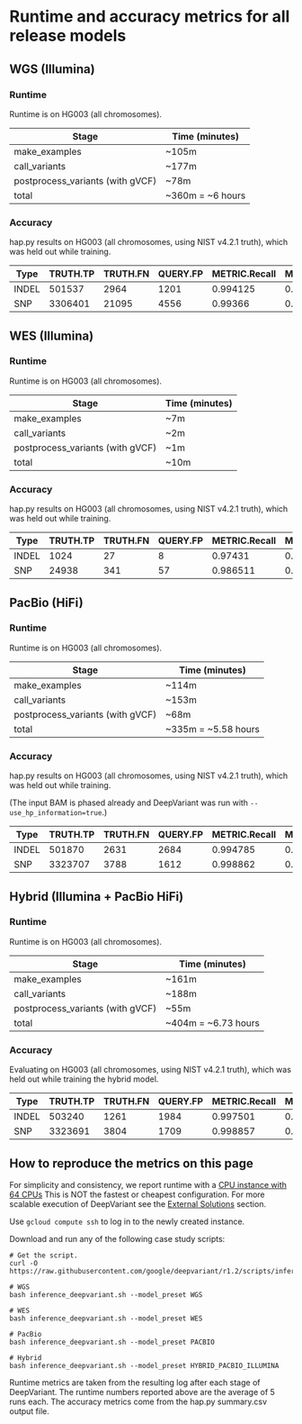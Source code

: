 # Runtime and accuracy metrics for all release models

## WGS (Illumina)

### Runtime

Runtime is on HG003 (all chromosomes).

Stage                            | Time (minutes)
-------------------------------- | -----------------
make_examples                    | ~105m
call_variants                    | ~177m
postprocess_variants (with gVCF) | ~78m
total                            | ~360m = ~6 hours

### Accuracy

hap.py results on HG003 (all chromosomes, using NIST v4.2.1 truth), which was
held out while training.

| Type  | TRUTH.TP | TRUTH.FN | QUERY.FP | METRIC.Recall | METRIC.Precision | METRIC.F1_Score |
| ----- | -------- | -------- | -------- | ------------- | ---------------- | --------------- |
| INDEL | 501537   | 2964     | 1201     | 0.994125      | 0.997708         | 0.995913        |
| SNP   | 3306401  | 21095    | 4556     | 0.99366       | 0.998625         | 0.996136        |

## WES (Illumina)

### Runtime

Runtime is on HG003 (all chromosomes).

Stage                            | Time (minutes)
-------------------------------- | -----------------
make_examples                    | ~7m
call_variants                    | ~2m
postprocess_variants (with gVCF) | ~1m
total                            | ~10m

### Accuracy

hap.py results on HG003 (all chromosomes, using NIST v4.2.1 truth), which was
held out while training.

| Type  | TRUTH.TP | TRUTH.FN | QUERY.FP | METRIC.Recall | METRIC.Precision | METRIC.F1_Score |
| ----- | -------- | -------- | -------- | ------------- | ---------------- | --------------- |
| INDEL | 1024     | 27       | 8        | 0.97431       | 0.99241          | 0.983277        |
| SNP   | 24938    | 341      | 57       | 0.986511      | 0.99772          | 0.992083        |

## PacBio (HiFi)

### Runtime

Runtime is on HG003 (all chromosomes).

Stage                            | Time (minutes)
-------------------------------- | -----------------
make_examples                    | ~114m
call_variants                    | ~153m
postprocess_variants (with gVCF) | ~68m
total                            | ~335m = ~5.58 hours

### Accuracy

hap.py results on HG003 (all chromosomes, using NIST v4.2.1 truth), which was
held out while training.

(The input BAM is phased already and DeepVariant was run with
`--use_hp_information=true`.)

| Type  | TRUTH.TP | TRUTH.FN | QUERY.FP | METRIC.Recall | METRIC.Precision | METRIC.F1_Score |
| ----- | -------- | -------- | -------- | ------------- | ---------------- | --------------- |
| INDEL | 501870   | 2631     | 2684     | 0.994785      | 0.994892         | 0.994839        |
| SNP   | 3323707  | 3788     | 1612     | 0.998862      | 0.999516         | 0.999189        |

## Hybrid (Illumina + PacBio HiFi)

### Runtime

Runtime is on HG003 (all chromosomes).

Stage                            | Time (minutes)
-------------------------------- | -----------------
make_examples                    | ~161m
call_variants                    | ~188m
postprocess_variants (with gVCF) | ~55m
total                            | ~404m = ~6.73 hours

### Accuracy

Evaluating on HG003 (all chromosomes, using NIST v4.2.1 truth), which was held
out while training the hybrid model.

| Type  | TRUTH.TP | TRUTH.FN | QUERY.FP | METRIC.Recall | METRIC.Precision | METRIC.F1_Score |
| ----- | -------- | -------- | -------- | ------------- | ---------------- | --------------- |
| INDEL | 503240   | 1261     | 1984     | 0.997501      | 0.996261         | 0.99688         |
| SNP   | 3323691  | 3804     | 1709     | 0.998857      | 0.999486         | 0.999171        |

## How to reproduce the metrics on this page

For simplicity and consistency, we report runtime with a
[CPU instance with 64 CPUs](deepvariant-details.md#command-for-a-cpu-only-machine-on-google-cloud-platform)
This is NOT the fastest or cheapest configuration. For more scalable execution
of DeepVariant see the [External Solutions] section.

Use `gcloud compute ssh` to log in to the newly created instance.

Download and run any of the following case study scripts:

```
# Get the script.
curl -O https://raw.githubusercontent.com/google/deepvariant/r1.2/scripts/inference_deepvariant.sh

# WGS
bash inference_deepvariant.sh --model_preset WGS

# WES
bash inference_deepvariant.sh --model_preset WES

# PacBio
bash inference_deepvariant.sh --model_preset PACBIO

# Hybrid
bash inference_deepvariant.sh --model_preset HYBRID_PACBIO_ILLUMINA
```

Runtime metrics are taken from the resulting log after each stage of
DeepVariant. The runtime numbers reported above are the average of 5 runs each.
The accuracy metrics come from the hap.py summary.csv output file.

[External Solutions]: https://github.com/google/deepvariant#external-solutions
[CPU instance with 64 CPUs]: deepvariant-details.md#command-for-a-cpu-only-machine-on-google-cloud-platform
